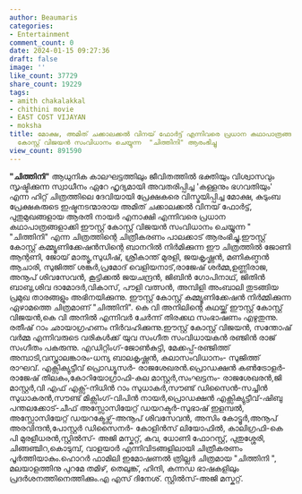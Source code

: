 ```yaml
---
author: Beaumaris
categories:
- Entertainment
comment_count: 0
date: 2024-01-15 09:27:36
draft: false
image: ''
like_count: 37729
share_count: 19229
tags:
- amith chakalakkal
- chithini movie
- EAST COST VIJAYAN
- moksha
title: മോക്ഷ, അമിത് ചക്കാലക്കൽ വിനയ് ഫോര്‍ട്ട് എന്നിവരെ പ്രധാന കഥാപാത്രങ്ങളാക്കി ഈസ്റ്റ്
  കോസ്റ്റ് വിജയൻ സംവിധാനം ചെയ്യുന്ന  "ചിത്തിനി" ആരംഭിച്ചു
view_count: 891590
---
```


**"ചിത്തിനി"** ആധുനിക കാലഘട്ടത്തിലും ജീവിതത്തിൽ ഭക്തിയും വിശ്വാസവും സൃഷ്ടിക്കുന്ന സ്വാധീനം ഏറേ ഹൃദ്യമായി അവതരിപ്പിച്ച 'കള്ളനും ഭഗവതിയും' എന്ന ഹിറ്റ് ചിത്രത്തിലെ ദേവിയായി പ്രേക്ഷകരെ വിസ്മയിപ്പിച്ച മോക്ഷ, കുടുംബ പ്രേക്ഷകരുടെ ഇഷ്ടനടന്മാരായ അമിത് ചക്കാലക്കൽ വിനയ് ഫോര്‍ട്ട്, പുതുമുഖങ്ങളായ ആരതി നായർ എനാക്ഷി എന്നിവരെ പ്രധാന കഥാപാത്രങ്ങളാക്കി ഈസ്റ്റ് കോസ്റ്റ് വിജയൻ സംവിധാനം ചെയ്യുന്ന " "ചിത്തിനി" എന്ന ചിത്രത്തിന്റെ ചിത്രീകരണം പാലക്കാട് ആരംഭിച്ചു.ഈസ്റ്റ് കോസ്റ്റ് കമ്മ്യൂണിക്കേഷൻസിന്റെ ബാനറിൽ നിർമിക്കുന്ന ഈ ചിത്രത്തിൽ ജോണി ആന്റണി, ജോയ് മാത്യൂ,സുധീഷ്‌, ശ്രീകാന്ത് മുരളി, ജയകൃഷ്ണന്‍, മണികണ്ഠന്‍ ആചാരി, സുജിത്ത് ശങ്കര്‍,പ്രമോദ് വെളിയനാട്,രാജേഷ് ശര്‍മ്മ,ഉണ്ണിരാജ, അനൂപ്‌ ശിവസേവന്‍, കൂട്ടിക്കല്‍ ജയചന്ദ്രന്‍, ജിബിന്‍ ഗോപിനാഥ്, ജിതിന്‍ ബാബു,ശിവ ദാമോദർ,വികാസ്, പൗളി വത്സന്‍, അമ്പിളി അംബാലി തുടങ്ങിയ പ്രമുഖ താരങ്ങളും അഭിനയിക്കുന്നു. ഈസ്റ്റ് കോസ്റ്റ് കമ്മ്യൂണിക്കേഷൻ നിർമ്മിക്കുന്ന ഏഴാമത്തെ ചിത്രമാണ് "ചിത്തിനി". കെ വി അനിലിന്റെ കഥയ്ക്ക് ഈസ്റ്റ് കോസ്റ്റ് വിജയൻ,കെ വി അനിൽ എന്നിവർ ചേര്‍ന്ന് തിരക്കഥ സംഭാഷണം എഴുതുന്നു. രതീഷ്‌ റാം ഛായാഗ്രഹണം നിർവഹിക്കുന്നു.ഈസ്റ്റ് കോസ്റ്റ് വിജയന്‍, സന്തോഷ്‌ വര്‍മ്മ എന്നിവരുടെ വരികള്‍ക്ക് യുവ സംഗീത സംവിധായകൻ രഞ്ജിന്‍ രാജ് സംഗീതം പകരുന്നു. എഡിറ്റിംഗ്-ജോൺകുട്ടി, മേക്കപ്പ്-രഞ്ജിത്ത് അമ്പാടി,വസ്ത്രാലങ്കാരം-ധന്യ ബാലകൃഷ്ണന്‍, കലാസംവിധാനം- സുജിത്ത് രാഘവ്. എക്സിക്യുട്ടീവ്‌ പ്രൊഡ്യൂസർ- രാജശേഖരൻ.പ്രൊഡക്ഷന്‍ കണ്‍ട്രോളർ-രാജേഷ് തിലകം,കോറിയോഗ്രാഫി-കല മാസ്റ്റര്‍,സംഘട്ടനം- രാജശേഖരന്‍,ജി മാസ്റ്റര്‍,വി എഫ് എക്സ്-നിധിന്‍ റാം സുധാകര്‍,സൗണ്ട് ഡിസൈൻ-സച്ചിന്‍ സുധാകരന്‍,സൗണ്ട് മിക്സിംഗ്-വിപിന്‍ നായര്‍,പ്രൊഡക്ഷന്‍ എക്സിക്യുട്ടീവ്‌-ഷിബു പന്തലക്കോട്-ചീഫ് അസ്സോസിയേറ്റ് ഡയറക്ടർ-സുഭാഷ് ഇളമ്പല്‍, അസ്സോസിയേറ്റ് ഡയറക്ടേഴ്സ്-അനൂപ്‌ ശിവസേവന്‍, അസിം കോട്ടൂര്‍,അനൂപ്‌ അരവിന്ദൻ,പോസ്റ്റര്‍ ഡിസൈനർ- കോളിന്‍സ് ലിയോഫില്‍, കാലിഗ്രഫി-കെ പി മുരളീധരന്‍,സ്റ്റില്‍സ്- അജി മസ്കറ്റ്, കവ, ധോണി ഫോറസ്റ്റ്, പുതുശ്ശേരി, ചിങ്ങഞ്ചിറ,കൊടുമ്പ്, വാളയാർ എന്നിവിടങ്ങളിലായി ചിത്രീകരണം പൂർത്തിയാകും.ഹൊറർ ഫാമിലി ഇമോഷണൽ ത്രില്ലർ ചിത്രമായ "ചിത്തിനി ", മലയാളത്തിനു പുറമേ തമിഴ്, തെലുങ്ക്, ഹിന്ദി, കന്നഡ ഭാഷകളിലും പ്രദര്‍ശനത്തിനെത്തിക്കും.എ എസ് ദിനേശ്. സ്റ്റില്‍സ്-അജി മസ്കറ്റ്.